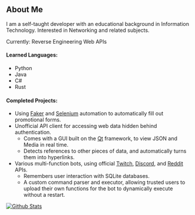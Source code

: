 ## About Me
I am a self-taught developer with an educational background in Information Technology. Interested in Networking and related subjects.

Currently: Reverse Engineering Web APIs

#### Learned Languages:
+ Python
+ Java
+ C#
+ Rust

#### Completed Projects:
+ Using [Faker](https://pypi.org/project/Faker) and [Selenium](https://www.selenium.dev/) automation to automatically fill out promotional forms.
+ Unofficial API client for accessing web data hidden behind authentication.
    + Comes with a GUI built on the [Qt](https://www.qt.io) framework, to view JSON and Media in real time.
    + Detects references to other pieces of data, and automatically turns them into hyperlinks.
+ Various multi-function bots, using official [Twitch](https://dev.twitch.tv/docs/api/), [Discord](https://discord.com/developers/docs/reference), and [Reddit](https://www.reddit.com/dev/api) APIs.
    + Remembers user interaction with SQLite databases.
    + A custom command parser and executor, allowing trusted users to upload their own functions for the bot to dynamically execute without a restart.


[![Github Stats](https://github-readme-stats.vercel.app/api?username=Cubicpath&show_icons=true&theme=tokyonight&hide_border=true)](https://github.com/Cubicpath)

